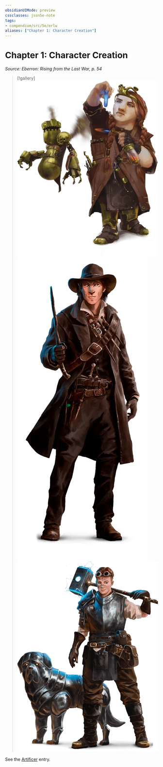 ```yaml
---
obsidianUIMode: preview
cssclasses: json5e-note
tags:
- compendium/src/5e/erlw
aliases: ["Chapter 1: Character Creation"]
---
```

# Chapter 1: Character Creation
*Source: Eberron: Rising from the Last War, p. 54* 

> [!gallery]
> ![Alchemist with Homunculus Servant](https://raw.githubusercontent.com/5etools-mirror-3/5etools-img/main/book/ERLW/053-1-39.webp#gallery)
> ![Artillerist](https://raw.githubusercontent.com/5etools-mirror-3/5etools-img/main/book/ERLW/054-1-41.webp#gallery)
> ![Battle Smith with Steel Defender](https://raw.githubusercontent.com/5etools-mirror-3/5etools-img/main/book/ERLW/055-1-40.webp#gallery)

See the [Artificer](Mechanics/classes/artificer-tce.md) entry.